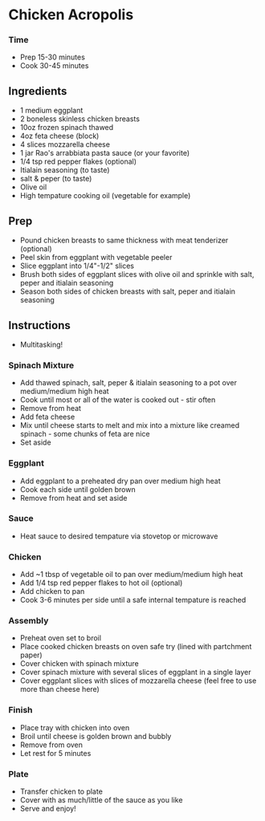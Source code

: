 # Chicken Acropolis

### Time
- Prep 15-30 minutes
- Cook 30-45 minutes

## Ingredients
- 1 medium eggplant
- 2 boneless skinless chicken breasts
- 10oz frozen spinach thawed
- 4oz feta cheese (block)
- 4 slices mozzarella cheese
- 1 jar Rao's arrabbiata pasta sauce (or your favorite)
- 1/4 tsp red pepper flakes (optional)
- Itialain seasoning (to taste)
- salt & peper (to taste)
- Olive oil
- High tempature cooking oil (vegetable for example)

## Prep
- Pound chicken breasts to same thickness with meat tenderizer (optional)
- Peel skin from eggplant with vegetable peeler
- Slice eggplant into 1/4"-1/2" slices
- Brush both sides of eggplant slices with olive oil and sprinkle with salt, peper and itialain seasoning
- Season both sides of chicken breasts with salt, peper and itialain seasoning

## Instructions
- Multitasking!
### Spinach Mixture
- Add thawed spinach, salt, peper & itialain seasoning to a pot over medium/medium high heat
- Cook until most or all of the water is cooked out - stir often
- Remove from heat
- Add feta cheese
- Mix until cheese starts to melt and mix into a mixture like creamed spinach - some chunks of feta are nice
- Set aside
### Eggplant
- Add eggplant to a preheated dry pan over medium high heat
- Cook each side until golden brown
- Remove from heat and set aside
### Sauce
- Heat sauce to desired tempature via stovetop or microwave
### Chicken
- Add ~1 tbsp of vegetable oil to pan over medium/medium high heat
- Add 1/4 tsp red pepper flakes to hot oil (optional)
- Add chicken to pan
- Cook 3-6 minutes per side until a safe internal tempature is reached
### Assembly
- Preheat oven set to broil
- Place cooked chicken breasts on oven safe try (lined with partchment paper)
- Cover chicken with spinach mixture
- Cover spinach mixture with several slices of eggplant in a single layer
- Cover eggplant slices with slices of mozzarella cheese (feel free to use more than cheese here)
### Finish
- Place tray with chicken into oven
- Broil until cheese is golden brown and bubbly
- Remove from oven
- Let rest for 5 minutes
### Plate
- Transfer chicken to plate
- Cover with as much/little of the sauce as you like
- Serve and enjoy!